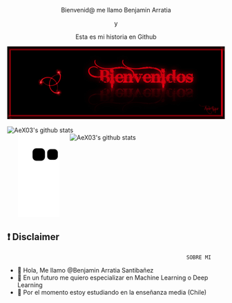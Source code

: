 <p align="center"> Bienvenid@ me llamo Benjamin Arratia </p align="center">
<p align="center"> y </p align="center">
<p align="center"> Esta es mi historia en Github </p align="center">
<p align="center">
 
</p align="center">
<!--- Picture --->
<p align="center">
<img src="https://github.com/arratiabenjamin/arratiabenjamin/blob/main/picture/Welcome.gif" />
  </p align="center">
<!--- Stat Github --->
<img align="left" width="430" height="auto" alt="AeX03's github stats" src="https://github-readme-stats.vercel.app/api?username=arratiabenjamin&hide=_border=true&title_color=B60909&icon_color=B60909&text_color=0BB41F&bg_color=0F0F0F&show_icons=true;count_private=true&amp;include_all_commits=true;PAT_1=iu2H2jrJjyiiKoFTT3gku783">
<img align="right" width="359" height="auto" alt="AeX03's github stats" src="https://github-readme-stats.vercel.app/api/top-langs/?username=arratiabenjamin&hide=_border=true&title_color=B60909&icon_color=B60909&text_color=0BB41F&bg_color=0F0F0F&layout=compact&amp;show_icons=true&amp;PAT_2=d9qICdklJIaNPZi6RcIVL0iQ">

</h2>
<!--- Snake Graph --->
<p align="center">
<img src="https://github.com/arratiabenjamin/arratiabenjamin/raw/output/github-contribution-grid-snake.svg" alt="snake-graph" style="max-width: 100%;">
</p
<br>

## :exclamation: Disclaimer
                                                              SOBRE MI

- 👋 Hola, Me llamo @Benjamin Arratia Santibañez
- 👀 En un futuro me quiero especializar en Machine Learning o Deep Learning
- 🌱 Por el momento estoy estudiando en la enseñanza media (Chile)
